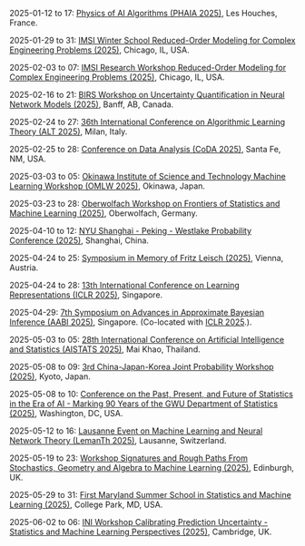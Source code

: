 2025-01-12 to 17: [Physics of AI Algorithms (PHAIA 2025)](https://houches-school-physics.com/program/program-2025/physics-of-ai-algorithms-phaia-2025-1479852.kjsp "PHAIA 2025 explores the physics-inspired foundations of AI algorithms. Topics include statistical mechanics of neural networks, optimization landscapes, and phase transitions in machine learning models. The school investigates connections between statistical physics, information theory, and AI, addressing topics like generalization, robustness, and emergent behaviors in deep learning systems."), Les Houches, France.

2025-01-29 to 31: [IMSI Winter School Reduced-Order Modeling for Complex Engineering Problems (2025)](https://www.imsi.institute/activities/reduced-order-modeling-for-complex-engineering-problems-from-analysis-to-practical-implementation/ "Introduces reduced-order modeling for engineering systems, focusing on machine learning techniques, data-driven approaches, and computational efficiency. Topics include model reduction, uncertainty quantification, and applications in fluid dynamics and structural mechanics."), Chicago, IL, USA.

2025-02-03 to 07: [IMSI Research Workshop Reduced-Order Modeling for Complex Engineering Problems (2025)](https://www.imsi.institute/activities/reduced-order-modeling-for-complex-engineering-problems-from-analysis-to-practical-implementation/ "Explores advanced reduced-order modeling techniques, emphasizing machine learning and data-driven methods. Topics include high-dimensional systems, computational efficiency, and applications in engineering, such as aerodynamics, structural analysis, and control systems."), Chicago, IL, USA.

2025-02-16 to 21: [BIRS Workshop on Uncertainty Quantification in Neural Network Models (2025)](https://www.birs.ca/events/2025/5-day-workshops/25w5381 "This workshop focuses on uncertainty quantification in neural networks, covering Bayesian neural networks, ensemble methods, and probabilistic deep learning. Topics include uncertainty estimation, model calibration, and robustness in AI applications like autonomous systems and medical diagnostics, bridging statistics and machine learning."), Banff, AB, Canada.

2025-02-24 to 27: [36th International Conference on Algorithmic Learning Theory (ALT 2025)](https://algorithmiclearningtheory.org/alt2025/ "ALT 2025 focuses on algorithmic learning theory, covering online learning, statistical learning, and computational complexity of learning. Topics include PAC learning, kernel methods, and deep learning theory, with applications in data science and AI, emphasizing rigorous mathematical foundations."), Milan, Italy.

2025-02-25 to 28: [Conference on Data Analysis (CoDA 2025)](https://web.cvent.com/event/7845571b-b15d-418c-a24a-14468480c4ff/ "CoDA 2025 explores data analysis, focusing on statistical modeling, machine learning, and data visualization. Topics include Bayesian methods, time-series analysis, and high-dimensional data techniques, with applications in physics, biology, and social sciences, emphasizing robust data-driven insights."), Santa Fe, NM, USA.

2025-03-03 to 05: [Okinawa Institute of Science and Technology Machine Learning Workshop (OMLW 2025)](https://omlw2025.mlds.jp "OMLW 2025 explores machine learning, focusing on deep learning, generative models, and reinforcement learning. Topics include neural network architectures, transfer learning, and applications in robotics, bioinformatics, and natural language processing, emphasizing innovative algorithms and interdisciplinary applications."), Okinawa, Japan.

2025-03-23 to 28: [Oberwolfach Workshop on Frontiers of Statistics and Machine Learning (2025)](https://mfo.de/occasion/2513/www_view "This workshop explores frontiers in statistics and machine learning, covering high-dimensional inference, causal inference, and deep learning theory. Topics include statistical robustness, fairness in AI, and applications in genomics and social sciences, emphasizing interdisciplinary statistical advancements."), Oberwolfach, Germany.

2025-04-10 to 12: [NYU Shanghai - Peking - Westlake Probability Conference (2025)](https://www.probabilityconference2025.com/ "This conference explores probability theory, covering stochastic processes, random matrices, and probabilistic combinatorics. Topics include Gaussian processes, random graphs, and applications in statistical physics and machine learning, emphasizing theoretical advancements and interdisciplinary connections."), Shanghai, China.

2025-04-24 to 25: [Symposium in Memory of Fritz Leisch (2025)](https://boku.ac.at/nwnr/stat/tagungen-und-veranstaltungen/symposium-in-memory-of-fritz-leisch "This symposium honors Fritz Leisch’s contributions to statistics, focusing on computational statistics and statistical software. Topics include R programming, cluster analysis, and reproducible research, with applications in biostatistics and environmental modeling, emphasizing practical statistical tools."), Vienna, Austria.

2025-04-24 to 28: [13th International Conference on Learning Representations (ICLR 2025)](https://iclr.cc "ICLR 2025 explores machine learning, focusing on deep learning, generative models, and representation learning. Topics include transformers, self-supervised learning, and AI robustness, with applications in vision, language, and robotics, emphasizing cutting-edge algorithmic advancements."), Singapore.

2025-04-29: [7th Symposium on Advances in Approximate Bayesian Inference (AABI 2025)](https://approximateinference.org "AABI 2025 explores approximate Bayesian inference, covering variational inference, expectation propagation, and scalable Monte Carlo methods. Topics include Bayesian deep learning, uncertainty quantification, and applications in AI and biostatistics, emphasizing efficient computational Bayesian techniques."), Singapore. (Co-located with [ICLR 2025](https://iclr.cc).).

2025-05-03 to 05: [28th International Conference on Artificial Intelligence and Statistics (AISTATS 2025)](https://aistats.org/aistats2025/ "AISTATS 2025 focuses on artificial intelligence and statistics, covering probabilistic modeling, deep learning, and causal inference. Topics include Bayesian nonparametrics, reinforcement learning, and applications in vision and language, emphasizing statistical foundations of AI."), Mai Khao, Thailand.

2025-05-08 to 09: [3rd China-Japan-Korea Joint Probability Workshop (2025)](https://www.kurims.kyoto-u.ac.jp/~croydon/CJK3.html "This workshop focuses on probability theory, covering stochastic processes, random fields, and probabilistic combinatorics. Topics include Markov processes, random matrix theory, and applications in statistical physics and machine learning, emphasizing collaborative research across China, Japan, and Korea."), Kyoto, Japan.

2025-05-08 to 10: [Conference on the Past, Present, and Future of Statistics in the Era of AI - Marking 90 Years of the GWU Department of Statistics (2025)](https://statistics.columbian.gwu.edu/gw-stat-90 "This conference explores statistics in the AI era, covering Bayesian methods, high-dimensional inference, and causal modeling. Topics include statistical learning, data privacy, and applications in social sciences and healthcare, reflecting on 90 years of statistical advancements at GWU."), Washington, DC, USA.

2025-05-12 to 16: [Lausanne Event on Machine Learning and Neural Network Theory (LemanTh 2025)](https://lemanth2025.github.io/ "LemanTh 2025 explores machine learning and neural network theory, covering deep learning theory, generalization bounds, and optimization landscapes. Topics include neural architecture design, robustness, and applications in vision and language, emphasizing theoretical foundations of machine learning."), Lausanne, Switzerland.

2025-05-19 to 23: [Workshop Signatures and Rough Paths From Stochastics, Geometry and Algebra to Machine Learning (2025)](https://www.icms.org.uk/SGAtoML "This workshop explores signatures and rough paths, bridging stochastic analysis, geometry, and machine learning. Topics include rough path theory, signature-based feature extraction, and applications in time-series analysis and finance, emphasizing mathematical tools for complex data modeling."), Edinburgh, UK.

2025-05-29 to 31: [First Maryland Summer School in Statistics and Machine Learning (2025)](https://stat.umd.edu/summer-courses "This summer school explores statistics and machine learning, covering regression, classification, and deep learning. Topics include Bayesian methods, high-dimensional data analysis, and applications in social sciences and biology, emphasizing foundational and applied data science techniques."), College Park, MD, USA.

2025-06-02 to 06: [INI Workshop Calibrating Prediction Uncertainty - Statistics and Machine Learning Perspectives (2025)](https://www.newton.ac.uk/event/rclw02/ "This workshop explores prediction uncertainty, blending statistics and machine learning. Topics include Bayesian uncertainty quantification, conformal prediction, and model calibration, with applications in AI and scientific modeling, emphasizing robust methods for reliable predictions."), Cambridge, UK.

